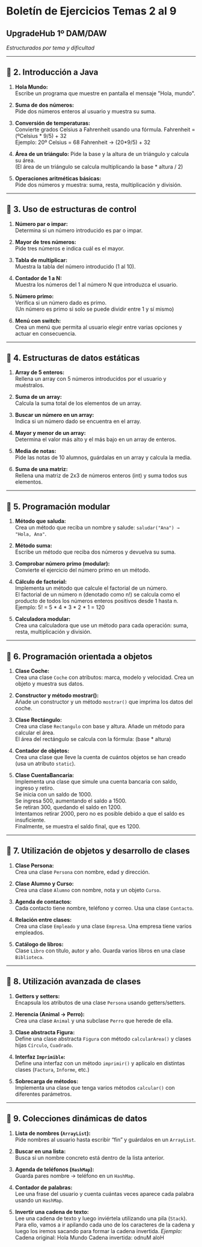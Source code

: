 
#  Boletín de Ejercicios Temas 2 al 9

## UpgradeHub 1º DAM/DAW


_Estructurados por tema y dificultad_

---

## 📄 2. Introducción a Java

1. **Hola Mundo:**  
   Escribe un programa que muestre en pantalla el mensaje "Hola, mundo".

2. **Suma de dos números:**  
   Pide dos números enteros al usuario y muestra su suma.

3. **Conversión de temperaturas:**  
   Convierte grados Celsius a Fahrenheit usando una fórmula. Fahrenheit = (ºCelsius * 9/5) + 32\
   Ejemplo: 20º Celsius = 68 Fahrenheit -> (20*9/5) + 32

4. **Área de un triángulo:**
	Pide la base y la altura de un triángulo y calcula su área.\
	(El área de un triángulo se calcula multiplicando la base * altura / 2)

5. **Operaciones aritméticas básicas:**  
   Pide dos números y muestra: suma, resta, multiplicación y división.

---

## 📄 3. Uso de estructuras de control

1. **Número par o impar:**  
   Determina si un número introducido es par o impar.

2. **Mayor de tres números:**  
   Pide tres números e indica cuál es el mayor.

3. **Tabla de multiplicar:**  
   Muestra la tabla del número introducido (1 al 10).

4. **Contador de 1 a N:**  
   Muestra los números del 1 al número N que introduzca el usuario.

5. **Número primo:**  
   Verifica si un número dado es primo.\
   (Un número es primo si solo se puede dividir entre 1 y sí mismo)


6. **Menú con switch:**  
   Crea un menú que permita al usuario elegir entre varias opciones y actuar en consecuencia.

---

## 📄 4. Estructuras de datos estáticas

1. **Array de 5 enteros:**  
   Rellena un array con 5 números introducidos por el usuario y muéstralos.

2. **Suma de un array:**  
   Calcula la suma total de los elementos de un array.

3. **Buscar un número en un array:**  
   Indica si un número dado se encuentra en el array.

4. **Mayor y menor de un array:**  
   Determina el valor más alto y el más bajo en un array de enteros.

5. **Media de notas:**  
   Pide las notas de 10 alumnos, guárdalas en un array y calcula la media.

6. **Suma de una matriz:**  
   Rellena una matriz de 2x3 de números enteros (int) y suma todos sus elementos.

---

## 📄 5. Programación modular

1. **Método que saluda:**  
   Crea un método que reciba un nombre y salude: `saludar("Ana") → "Hola, Ana"`.

2. **Método suma:**  
   Escribe un método que reciba dos números y devuelva su suma.

3. **Comprobar número primo (modular):**  
   Convierte el ejercicio del número primo en un método.

4. **Cálculo de factorial:**  
    Implementa un método que calcule el factorial de un número.\
    El factorial de un número n (denotado como n!) se calcula como el producto de todos los números enteros positivos desde 1 hasta n.\
    Ejemplo: 5! = 5 * 4 * 3 * 2 * 1 = 120

5. **Calculadora modular:**  
   Crea una calculadora que use un método para cada operación: suma, resta, multiplicación y división.

---

## 📄 6. Programación orientada a objetos

1. **Clase Coche:**  
   Crea una clase `Coche` con atributos: marca, modelo y velocidad. Crea un objeto y muestra sus datos.

2. **Constructor y método mostrar():**  
   Añade un constructor y un método `mostrar()` que imprima los datos del coche.

3. **Clase Rectángulo:**  
	Crea una clase `Rectangulo` con base y altura. Añade un método para calcular el área.\
	El área del rectángulo se calcula con la fórmula: (base * altura)

4. **Contador de objetos:**  
   Crea una clase que lleve la cuenta de cuántos objetos se han creado (usa un atributo `static`).

5. **Clase CuentaBancaria:**  
   Implementa una clase que simule una cuenta bancaria con saldo, ingreso y retiro.\
   Se inicia con un saldo de 1000.\
   Se ingresa 500, aumentando el saldo a 1500.\
   Se retiran 300, quedando el saldo en 1200.\
   Intentamos retirar 2000, pero no es posible debido a que el saldo es insuficiente.\
   Finalmente, se muestra el saldo final, que es 1200.

---

## 📄 7. Utilización de objetos y desarrollo de clases

1. **Clase Persona:**  
   Crea una clase `Persona` con nombre, edad y dirección.

2. **Clase Alumno y Curso:**  
   Crea una clase `Alumno` con nombre, nota y un objeto `Curso`.

3. **Agenda de contactos:**  
   Cada contacto tiene nombre, teléfono y correo. Usa una clase `Contacto`.

4. **Relación entre clases:**  
   Crea una clase `Empleado` y una clase `Empresa`. Una empresa tiene varios empleados.

5. **Catálogo de libros:**  
   Clase `Libro` con título, autor y año. Guarda varios libros en una clase `Biblioteca`.

---

## 📄 8. Utilización avanzada de clases

1. **Getters y setters:**  
   Encapsula los atributos de una clase `Persona` usando getters/setters.

2. **Herencia (Animal → Perro):**  
   Crea una clase `Animal` y una subclase `Perro` que herede de ella.

3. **Clase abstracta Figura:**  
   Define una clase abstracta `Figura` con método `calcularArea()` y clases hijas `Círculo`, `Cuadrado`.

4. **Interfaz `Imprimible`:**  
   Define una interfaz con un método `imprimir()` y aplícalo en distintas clases (`Factura`, `Informe`, etc.)

5. **Sobrecarga de métodos:**  
   Implementa una clase que tenga varios métodos `calcular()` con diferentes parámetros.

---

## 📄 9. Colecciones dinámicas de datos

1. **Lista de nombres (`ArrayList`):**  
   Pide nombres al usuario hasta escribir “fin” y guárdalos en un `ArrayList`.

2. **Buscar en una lista:**  
   Busca si un nombre concreto está dentro de la lista anterior.

3. **Agenda de teléfonos (`HashMap`):**  
   Guarda pares nombre → teléfono en un `HashMap`.

4. **Contador de palabras:**  
   Lee una frase del usuario y cuenta cuántas veces aparece cada palabra usando un `HashMap`.

5. **Invertir una cadena de texto:**  
Lee una cadena de texto y luego inviértela utilizando una pila (`Stack`). Para ello, vamos a ir apilando cada uno de los caracteres de la cadena y luego los iremos sacando para formar la cadena invertida.
_Ejemplo:_
Cadena original: Hola Mundo
Cadena invertida: odnuM aloH